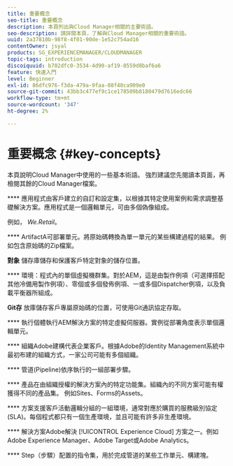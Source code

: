 ```yaml
---
title: 重要概念
seo-title: 重要概念
description: 本頁列出與Cloud Manager相關的主要術語。
seo-description: 請詳閱本頁，了解與Cloud Manager相關的重要術語。
uuid: 2a37810b-98f8-4f01-90de-1e52c754ad16
contentOwner: jsyal
products: SG_EXPERIENCEMANAGER/CLOUDMANAGER
topic-tags: introduction
discoiquuid: b702dfc0-3534-4d90-af19-8559d8baf6a6
feature: 快速入門
level: Beginner
exl-id: 86dfc976-f3da-479a-9faa-08f40ca909e0
source-git-commit: 43bb3c477ef9c1ce178509b8180479d7616edc66
workflow-type: tm+mt
source-wordcount: '347'
ht-degree: 2%

---
```


# 重要概念 {#key-concepts}

本頁說明Cloud Manager中使用的一些基本術語。 強烈建議您先閱讀本頁面，再檢閱其餘的Cloud Manager檔案。

**** 應用程式由客戶建立的自訂和設定集，以根據其特定使用案例和需求調整基礎解決方案。應用程式是一個邏輯單元，可由多個偽像組成。

例如， *We.Retail*。

**** ArtifactA可部署單元。將原始碼轉換為單一單元的某些構建過程的結果。 例如包含原始碼的Zip檔案。

**對象** 儲存庫儲存和保護客戶特定對象的儲存位置。

**** 環境：程式內的單個虛擬機群集。對於AEM，這是由製作例項（可選擇搭配其他冷備用製作例項）、零個或多個發佈例項、一或多個Dispatcher例項，以及負載平衡器所組成。

**Git存** 放庫儲存客戶專屬原始碼的位置，可使用Git通訊協定存取。

**** 執行個體執行AEM解決方案的特定虛擬伺服器。實例從部署角度表示單個邏輯單元。

**** 組織Adobe建構代表企業客戶。根據Adobe的Identity Management系統中最初布建的組織方式，一家公司可能有多個組織。

**** 管道(Pipeline)依序執行的一組部署步驟。

**** 產品在由組織授權的解決方案內的特定功能集。組織內的不同方案可能有權獲得不同的產品集。 例如Sites、Forms的Assets。

**** 方案支援客戶活動邏輯分組的一組環境，通常對應於購買的服務級別協定(SLA)。每個程式都只有一個生產環境，並且可能有許多非生產環境。

**** 解決方案Adobe解決 [!UICONTROL Experience Cloud] 方案之一。例如Adobe Experience Manager、Adobe Target或Adobe Analytics。

**** Step（步驟）配置的指令集，用於完成管道的某些工作單元、構建塊。
